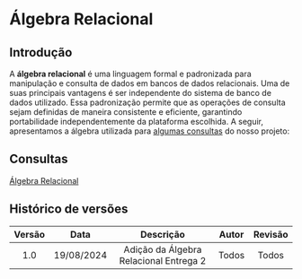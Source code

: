 # Álgebra Relacional

## Introdução
A <strong>álgebra relacional</strong> é uma linguagem formal e padronizada para manipulação e consulta de dados em bancos de dados relacionais. Uma de suas principais vantagens é ser independente do sistema de banco de dados utilizado. Essa padronização permite que as operações de consulta sejam definidas de maneira consistente e eficiente, garantindo portabilidade independentemente da plataforma escolhida. A seguir, apresentamos a álgebra utilizada para [algumas consultas](dql.md) do nosso projeto:

## Consultas

[Álgebra Relacional](../docs/algebraRelacional.pdf)

## Histórico de versões

| Versão | Data       | Descrição                                        | Autor                                                 | Revisão                                                 |
| :----: | :--------: | :----------------------------------------------: | :---------------------------------------------------: | :-----------------------------------------------------: |
| 1.0 | 19/08/2024 | Adição da Álgebra Relacional Entrega 2 | Todos | Todos |
